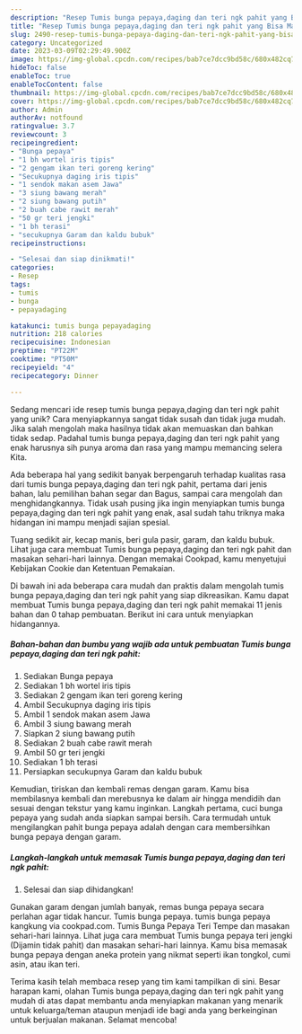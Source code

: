 ```yaml
---
description: "Resep Tumis bunga pepaya,daging dan teri ngk pahit yang Bisa Manjain Lidah"
title: "Resep Tumis bunga pepaya,daging dan teri ngk pahit yang Bisa Manjain Lidah"
slug: 2490-resep-tumis-bunga-pepaya-daging-dan-teri-ngk-pahit-yang-bisa-manjain-lidah
category: Uncategorized
date: 2023-03-09T02:29:49.900Z
image: https://img-global.cpcdn.com/recipes/bab7ce7dcc9bd58c/680x482cq70/tumis-bunga-pepayadaging-dan-teri-ngk-pahit-foto-resep-utama.jpg
hideToc: false
enableToc: true
enableTocContent: false
thumbnail: https://img-global.cpcdn.com/recipes/bab7ce7dcc9bd58c/680x482cq70/tumis-bunga-pepayadaging-dan-teri-ngk-pahit-foto-resep-utama.jpg
cover: https://img-global.cpcdn.com/recipes/bab7ce7dcc9bd58c/680x482cq70/tumis-bunga-pepayadaging-dan-teri-ngk-pahit-foto-resep-utama.jpg
author: Admin
authorAv: notfound
ratingvalue: 3.7
reviewcount: 3
recipeingredient:
- "Bunga pepaya"
- "1 bh wortel iris tipis"
- "2 gengam ikan teri goreng kering"
- "Secukupnya daging iris tipis"
- "1 sendok makan asem Jawa"
- "3 siung bawang merah"
- "2 siung bawang putih"
- "2 buah cabe rawit merah"
- "50 gr teri jengki"
- "1 bh terasi"
- "secukupnya Garam dan kaldu bubuk"
recipeinstructions:

- "Selesai dan siap dinikmati!"
categories:
- Resep
tags:
- tumis
- bunga
- pepayadaging

katakunci: tumis bunga pepayadaging 
nutrition: 218 calories
recipecuisine: Indonesian
preptime: "PT22M"
cooktime: "PT50M"
recipeyield: "4"
recipecategory: Dinner

---
```





Sedang mencari ide resep tumis bunga pepaya,daging dan teri ngk pahit yang unik? Cara menyiapkannya sangat tidak susah dan tidak juga mudah. Jika salah mengolah maka hasilnya tidak akan memuaskan dan bahkan tidak sedap. Padahal tumis bunga pepaya,daging dan teri ngk pahit yang enak harusnya sih punya aroma dan rasa yang mampu memancing selera Kita.





Ada beberapa hal yang sedikit banyak berpengaruh terhadap kualitas rasa dari tumis bunga pepaya,daging dan teri ngk pahit, pertama dari jenis bahan, lalu pemilihan bahan segar dan Bagus, sampai cara mengolah dan menghidangkannya. Tidak usah pusing jika ingin menyiapkan tumis bunga pepaya,daging dan teri ngk pahit yang enak,      asal sudah tahu triknya maka hidangan ini mampu menjadi sajian spesial.














Tuang sedikit air, kecap manis, beri gula pasir, garam, dan kaldu bubuk. Lihat juga cara membuat Tumis bunga pepaya,daging dan teri ngk pahit dan masakan sehari-hari lainnya. Dengan memakai Cookpad, kamu menyetujui Kebijakan Cookie dan Ketentuan Pemakaian.






Di bawah ini ada beberapa cara mudah dan praktis dalam mengolah tumis bunga pepaya,daging dan teri ngk pahit yang siap dikreasikan. Kamu dapat membuat Tumis bunga pepaya,daging dan teri ngk pahit memakai 11 jenis bahan dan 0 tahap pembuatan. Berikut ini cara untuk menyiapkan hidangannya.

<!--inarticleads1-->

##### Bahan-bahan dan bumbu yang wajib ada untuk pembuatan Tumis bunga pepaya,daging dan teri ngk pahit:

1. Sediakan Bunga pepaya
1. Sediakan 1 bh wortel iris tipis
1. Sediakan 2 gengam ikan teri goreng kering
1. Ambil Secukupnya daging iris tipis
1. Ambil 1 sendok makan asem Jawa
1. Ambil 3 siung bawang merah
1. Siapkan 2 siung bawang putih
1. Sediakan 2 buah cabe rawit merah
1. Ambil 50 gr teri jengki
1. Sediakan 1 bh terasi
1. Persiapkan secukupnya Garam dan kaldu bubuk


Kemudian, tiriskan dan kembali remas dengan garam. Kamu bisa membilasnya kembali dan merebusnya ke dalam air hingga mendidih dan sesuai dengan tekstur yang kamu inginkan. Langkah pertama, cuci bunga pepaya yang sudah anda siapkan sampai bersih. Cara termudah untuk mengilangkan pahit bunga pepaya adalah dengan cara membersihkan bunga pepaya dengan garam. 

<!--inarticleads2-->

##### Langkah-langkah untuk memasak Tumis bunga pepaya,daging dan teri ngk pahit:


1. Selesai dan siap dihidangkan!

Gunakan garam dengan jumlah banyak, remas bunga pepaya secara perlahan agar tidak hancur. Tumis bunga pepaya. tumis bunga pepaya kangkung via cookpad.com. Tumis Bunga Pepaya Teri Tempe dan masakan sehari-hari lainnya. Lihat juga cara membuat Tumis bunga pepaya teri jengki (Dijamin tidak pahit) dan masakan sehari-hari lainnya. Kamu bisa memasak bunga pepaya dengan aneka protein yang nikmat seperti ikan tongkol, cumi asin, atau ikan teri. 

Terima kasih telah membaca resep yang tim kami tampilkan di sini. Besar harapan kami, olahan Tumis bunga pepaya,daging dan teri ngk pahit yang mudah di atas dapat membantu anda menyiapkan makanan yang menarik untuk keluarga/teman ataupun menjadi ide bagi anda yang berkeinginan untuk berjualan makanan. Selamat mencoba!
